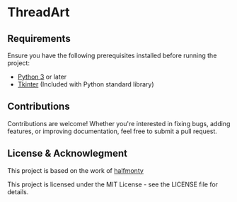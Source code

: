 # ThreadArt

## Requirements

Ensure you have the following prerequisites installed before running the project:

- [Python 3](https://www.python.org/downloads/) or later
- [Tkinter](https://docs.python.org/3/library/tkinter.html) (Included with Python standard library)

## Contributions

Contributions are welcome!
Whether you're interested in fixing bugs, adding features, or improving documentation, feel free to submit a pull request.

## License & Acknowlegment

This project is based on the work of [halfmonty](https://github.com/halfmonty/StringArtGenerator)

This project is licensed under the MIT License - see the LICENSE file for details.
